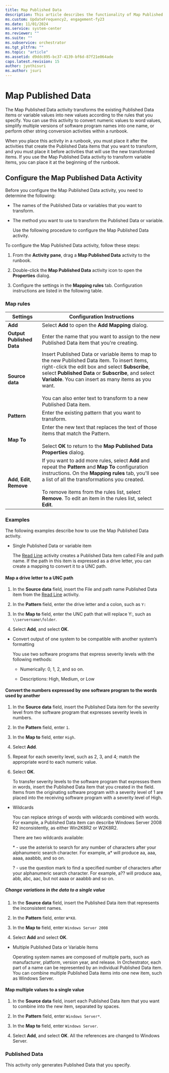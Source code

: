 ```yaml
---
title: Map Published Data
description: This article describes the functionality of Map Published Data activity.
ms.custom: UpdateFrequency2, engagement-fy23
ms.date: 11/01/2024
ms.service: system-center
ms.reviewer: ""
ms.suite: ""
ms.subservice: orchestrator
ms.tgt_pltfrm: ""
ms.topic: "article"
ms.assetid: d9ddc895-bc37-4139-bf6d-87f21e064ade
caps.latest.revision: 15
author: jyothisuri
ms.author: jsuri
---
```

# Map Published Data

The Map Published Data activity transforms the existing Published Data items or variable values into new values according to the rules that you specify. You can use this activity to convert numeric values to word values, simplify multiple versions of software program names into one name, or perform other string conversion activities within a runbook.  

 When you place this activity in a runbook, you must place it after the activities that create the Published Data items that you want to transform, and you must place it before activities that will use the new transformed items. If you use the Map Published Data activity to transform variable items, you can place it at the beginning of the runbook.  

## Configure the Map Published Data Activity

 Before you configure the Map Published Data activity, you need to determine the following:  

- The names of the Published Data or variables that you want to transform.  

- The method you want to use to transform the Published Data or variable.  

  Use the following procedure to configure the Map Published Data activity.  

To configure the Map Published Data activity, follow these steps:

1. From the **Activity pane**, drag a **Map Published Data** activity to the runbook.  

2. Double-click the **Map Published Data** activity icon to open the **Properties** dialog.  

3. Configure the settings in the **Mapping rules** tab. Configuration instructions are listed in the following table.  

### Map rules  

|Settings|Configuration Instructions|  
|--------------|--------------------------------|  
|**Add**|Select **Add** to open the **Add Mapping** dialog.|  
|**Output Published Data**|Enter the name that you want to assign to the new Published Data item that you're creating.|  
|**Source data**|Insert Published Data or variable items to map to the new Published Data item. To insert items, right-click the edit box and select **Subscribe**, select **Published Data** or **Subscribe**, and select **Variable**. You can insert as many items as you want.<br /><br /> You can also enter text to transform to a new Published Data item.|  
|**Pattern**|Enter the existing pattern that you want to transform.|  
|**Map To**|Enter the new text that replaces the text of those items that match the Pattern.<br /><br /> Select **OK** to return to the **Map Published Data Properties** dialog.|  
|**Add**, **Edit**, **Remove**|If you want to add more rules, select **Add** and repeat the **Pattern** and **Map To** configuration instructions. On the **Mapping rules** tab, you'll see a list of all the transformations you created.<br /><br /> To remove items from the rules list, select **Remove**. To edit an item in the rules list, select **Edit**.|  

### Examples

 The following examples describe how to use the Map Published Data activity.  

- Single Published Data or variable item  

   The [Read Line](read-line.md) activity creates a Published Data item called File and path name. If the path in this item is expressed as a drive letter, you can create a mapping to convert it to a UNC path.  

#### Map a drive letter to a UNC path  

  1. In the **Source data** field, insert the File and path name Published Data item from the [Read Line](read-line.md) activity.  

  2. In the **Pattern** field, enter the drive letter and a colon, such as `Y:`  

  3. In the **Map to** field, enter the UNC path that will replace Y:, such as `\\servername\folder`.  

  4. Select **Add**, and select **OK**.  

- Convert output of one system to be compatible with another system’s formatting  

   You use two software programs that express severity levels with the following methods:  

  - Numerically: 0, 1, 2, and so on.  

  - Descriptions: High, Medium, or Low  

#### Convert the numbers expressed by one software program to the words used by another  

  1. In the **Source data** field, insert the Published Data item for the severity level from the software program that expresses severity levels in numbers.  

  2. In the **Pattern** field, enter `1`.  

  3. In the **Map to** field, enter `High`.  

  4. Select **Add**.  

  5. Repeat for each severity level, such as 2, 3, and 4; match the appropriate word to each numeric value.  

  6. Select **OK**.  

     To transfer severity levels to the software program that expresses them in words, insert the Published Data item that you created in the field. Items from the originating software program with a severity level of 1 are placed into the receiving software program with a severity level of High.  

- Wildcards  

   You can replace strings of words with wildcards combined with words. For example, a Published Data item can describe Windows Server 2008 R2 inconsistently, as either Win2K8R2 or W2K8R2.  

   There are two wildcards available:  

   \* - use the asterisk to search for any number of characters after your alphanumeric search character. For example, a* will produce aa, aaa, aaaa, aaabbb, and so on.  

   ? - use the question mark to find a specified number of characters after your alphanumeric search character. For example, a?? will produce aaa, abb, abc, aac, but not aaaa or aaabbb and so on.  

##### Change variations in the data to a single value  

  1. In the **Source data** field, insert the Published Data item that represents the inconsistent names.  

  2. In the **Pattern** field, enter `W*K8`.  

  3. In the **Map to** field, enter `Windows Server 2008`  

  4. Select **Add** and select **OK**.  

- Multiple Published Data or Variable Items  

   Operating system names are composed of multiple parts, such as manufacturer, platform, version year, and release. In Orchestrator, each part of a name can be represented by an individual Published Data item. You can combine multiple Published Data items into one new item, such as Windows Server.  

#### Map multiple values to a single value  

  1. In the **Source data** field, insert each Published Data item that you want to combine into the new item, separated by spaces.  

  2. In the **Pattern** field, enter `Windows Server*`.  

  3. In the **Map to** field, enter `Windows Server`.  

  4. Select **Add**, and select **OK**. All the references are changed to Windows Server.  

### Published Data

 This activity only generates Published Data that you specify.
